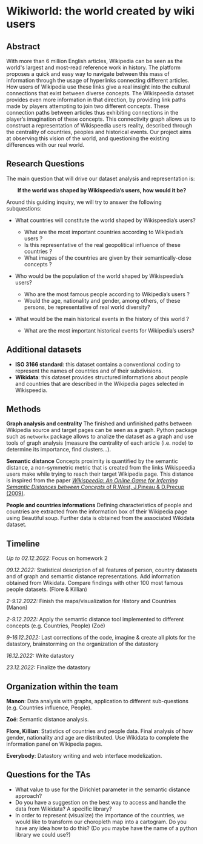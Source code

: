 # Wikiworld: the world created by wiki users

## Abstract

With more than 6 million English articles, Wikipedia can be seen as the world's largest and most-read reference work in history. The platform proposes a quick and easy way to navigate between this mass of information through the usage of hyperlinks connecting different articles. How users of Wikipedia use these links give a real insight into the cultural connections that exist between diverse concepts. The Wikispeedia dataset provides even more information in that direction, by providing link paths made by players attempting to join two different concepts. These connection paths between articles thus exhibiting connections in the player’s imagination of these concepts. This connectivity graph allows us to construct a representation of Wikispeedia users reality, described through the centrality of countries, peoples and historical events. Our project aims at observing this vision of the world, and questioning the existing differences with our real world.

## Research Questions

The main question that will drive our dataset analysis and representation is:

<p align="center">
<strong>If the world was shaped by Wikispeedia’s users, how would it be?</strong>
</p>

Around this guiding inquiry, we will try to answer the following subquestions:

- What countries will constitute the world shaped by Wikispeedia’s users?
    - What are the most important countries according to Wikipedia’s users ?
    - Is this representative of the real geopolitical influence of these countries ?
    - What images of the countries are given by their semantically-close concepts ?

- Who would be the population of the world shaped by Wikispeedia’s users?
    - Who are the most famous people according to Wikipedia’s users ?
    - Would the age, nationality and gender, among others, of these persons, be representative of real world diversity?

- What would be the main historical events in the history of this world ?
    - What are the most important historical events for Wikipedia’s users?

## Additional datasets
- **ISO 3166 standard**: this dataset contains a conventional coding to represent the names of countries and of their subdivisions.
- **Wikidata**: this dataset provides structured informations about people and countries that are described in the Wikipedia pages selected in Wikispeedia.

## Methods
**Graph analysis and centrality**
The finished and unfinished paths between Wikipedia source and target pages can be seen as a graph. Python package such as `networkx` package allows to analize the dataset as a graph and use tools of graph analysis (measure the centrality of each article (i.e. node) to determine its importance, find clusters...).

**Semantic distance**
Concepts proximity is quantified by the semantic distance, a non-symmetric metric that is created from the links Wikispeedia users make while trying to reach their target Wikipedia page. This distance is inspired from the paper [*Wikispeedia: An Online Game for Inferring Semantic Distances between Concepts* of R.West, J.Pineau & D.Precup (2009)](http://infolab.stanford.edu/~west1/pubs/West-Pineau-Precup_IJCAI-09.pdf).

**People and countries informations**
Defining characteristics of people and countries are extracted from the information box of their Wikipedia page using Beautiful soup. Further data is obtained from the associated Wikidata dataset.


## Timeline

*Up to 02.12.2022:* Focus on homework 2

*09.12.2022:* Statistical description of all features of person, country datasets and of graph and semantic distance representations. Add information obtained from Wikidata. Compare findings with other 100 most famous people datasets. (Flore & Killian)

*2-9.12.2022:* Finish the maps/visualization for History and Countries (Manon)

*2-9.12.2022:* Apply the semantic distance tool implemented to different concepts (e.g. Countries, People) (Zoé)

*9-16.12.2022:* Last corrections of the code, imagine & create all plots for the datastory, brainstorming on the organization of the datastory

*16.12.2022:* Write datastory

*23.12.2022:* Finalize the datastory

## Organization within the team

**Manon**: Data analysis with graphs, application to different sub-questions (e.g. Countries influence, People).

**Zoé**: Semantic distance analysis.

**Flore, Killian**: Statistics of countries and people data. Final analysis of how gender, nationality and age are distributed. Use Wikidata to complete the information panel on Wikipedia pages.

**Everybody**: Datastory writing and web interface modelization.

## Questions for the TAs

- What value to use for the Dirichlet parameter in the semantic distance approach?
- Do you have a suggestion on the best way to access and handle the data from Wikidata? A specific library? 
- In order to represent (visualize) the importance of the countries, we would like to transform our choropleth map into a cartogram. Do you have any idea how to do this? (Do you maybe have the name of a python library we could use?)

